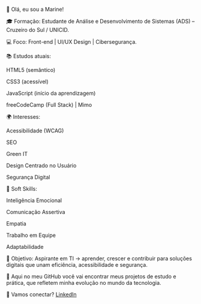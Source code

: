 👋 Olá, eu sou a Marine!

🎓 Formação: Estudante de Análise e Desenvolvimento de Sistemas (ADS) – Cruzeiro do Sul / UNICID.

💻 Foco: Front-end | UI/UX Design | Cibersegurança.

📚 Estudos atuais:

HTML5 (semântico)

CSS3 (acessível)

JavaScript (início da aprendizagem)

freeCodeCamp (Full Stack) | Mimo

🌍 Interesses:

Acessibilidade (WCAG)

SEO

Green IT

Design Centrado no Usuário

Segurança Digital

🧩 Soft Skills:

Inteligência Emocional

Comunicação Assertiva

Empatia

Trabalho em Equipe

Adaptabilidade

🎯 Objetivo:
Aspirante em TI → aprender, crescer e contribuir para soluções digitais que unam eficiência, acessibilidade e segurança.

📌 Aqui no meu GitHub você vai encontrar meus projetos de estudo e prática, que refletem minha evolução no mundo da tecnologia.

🚀 Vamos conectar?
[LinkedIn](https://www.linkedin.com/in/marine-da-cunha-macedo-37652837a/)

